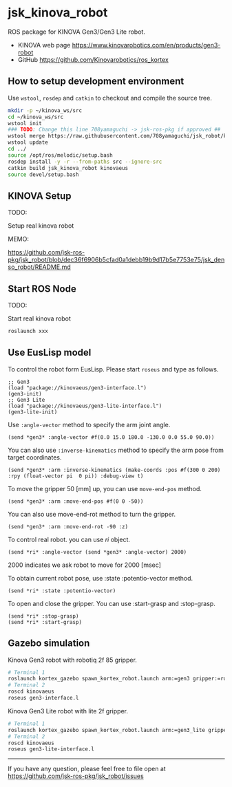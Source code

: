 # jsk_kinova_robot

ROS package for KINOVA Gen3/Gen3 Lite robot.

- KINOVA web page
  https://www.kinovarobotics.com/en/products/gen3-robot
- GitHub
  https://github.com/Kinovarobotics/ros_kortex


## How to setup development environment

Use `wstool`, `rosdep` and `catkin` to checkout and compile the source tree.

```bash
mkdir -p ~/kinova_ws/src
cd ~/kinova_ws/src
wstool init
### TODO: Change this line 708yamaguchi -> jsk-ros-pkg if approved ##
wstool merge https://raw.githubusercontent.com/708yamaguchi/jsk_robot/kinova-gen3/jsk_kinova_robot/kinova.rosinstall
wstool update
cd ../
source /opt/ros/melodic/setup.bash
rosdep install -y -r --from-paths src --ignore-src
catkin build jsk_kinova_robot kinovaeus
source devel/setup.bash
```

## KINOVA Setup

TODO:

Setup real kinova robot

MEMO:

https://github.com/jsk-ros-pkg/jsk_robot/blob/dec36f6906b5cfad0a1debb19b9d17b5e7753e75/jsk_denso_robot/README.md

## Start ROS Node

TODO:

Start real kinova robot

```bash
roslaunch xxx
```

## Use EusLisp model
To control the robot form EusLisp. Please start `roseus` and type as follows.
```
;; Gen3
(load "package://kinovaeus/gen3-interface.l")
(gen3-init)
;; Gen3 Lite
(load "package://kinovaeus/gen3-lite-interface.l")
(gen3-lite-init)
```

Use `:angle-vector` method to specify the arm joint angle.
```
(send *gen3* :angle-vector #f(0.0 15.0 180.0 -130.0 0.0 55.0 90.0))
```

You can also use `:inverse-kinematics` method to specify the arm pose from target coordinates.
```
(send *gen3* :arm :inverse-kinematics (make-coords :pos #f(300 0 200) :rpy (float-vector pi  0 pi)) :debug-view t)
```

To move the gripper 50 [mm] up, you can use `move-end-pos` method.
```
(send *gen3* :arm :move-end-pos #f(0 0 -50))
```

You can also use move-end-rot method to turn the gripper.
```
(send *gen3* :arm :move-end-rot -90 :z)
```

To control real robot. you can use *ri* object.
```
(send *ri* :angle-vector (send *gen3* :angle-vector) 2000)
```
2000 indicates we ask robot to move for 2000 [msec]

To obtain current robot pose, use :state :potentio-vector method.
```
(send *ri* :state :potentio-vector)
```

To open and close the gripper. You can use :start-grasp and :stop-grasp.
```
(send *ri* :stop-grasp)
(send *ri* :start-grasp)
```

## Gazebo simulation
Kinova Gen3 robot with robotiq 2f 85 gripper.
```bash
# Terminal 1
roslaunch kortex_gazebo spawn_kortex_robot.launch arm:=gen3 gripper:=robotiq_2f_85
# Terminal 2
roscd kinovaeus
roseus gen3-interface.l
```

Kinova Gen3 Lite robot with lite 2f gripper.
```bash
# Terminal 1
roslaunch kortex_gazebo spawn_kortex_robot.launch arm:=gen3_lite gripper:=gen3_lite_2f
# Terminal 2
roscd kinovaeus
roseus gen3-lite-interface.l
```

---
If you have any question, please feel free to file open at https://github.com/jsk-ros-pkg/jsk_robot/issues
